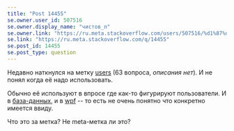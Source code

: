 ```yaml
---
title: "Post 14455"
se.owner.user_id: 507516
se.owner.display_name: "чистов_n"
se.owner.link: "https://ru.meta.stackoverflow.com/users/507516/%d1%87%d0%b8%d1%81%d1%82%d0%be%d0%b2-n"
se.link: "https://ru.meta.stackoverflow.com/q/14455"
se.post_id: 14455
se.post_type: question
---
```

<p>Недавно наткнулся на метку <a href="https://ru.stackoverflow.com/questions/tagged/users" class="s-tag post-tag" title="показать вопросы с меткой [users]" aria-label="показать вопросы с меткой [users]" rel="tag" aria-labelledby="tag-users-tooltip-container" data-tag-menu-origin="Unknown">users</a> (63 вопроса, <em>описания нет</em>). И не понял когда её надо использовать.</p>
<p>Обычно её используют в впросе где как-то фигурируют пользователи. И в <a href="https://ru.stackoverflow.com/questions/tagged/%d0%b1%d0%b0%d0%b7%d0%b0-%d0%b4%d0%b0%d0%bd%d0%bd%d1%8b%d1%85" class="s-tag post-tag" title="показать вопросы с меткой [база-данных]" aria-label="показать вопросы с меткой [база-данных]" rel="tag" aria-labelledby="tag-база-данных-tooltip-container" data-tag-menu-origin="Unknown">база-данных</a>, и в <a href="https://ru.stackoverflow.com/questions/tagged/wpf" class="s-tag post-tag" title="показать вопросы с меткой [wpf]" aria-label="показать вопросы с меткой [wpf]" rel="tag" aria-labelledby="tag-wpf-tooltip-container" data-tag-menu-origin="Unknown">wpf</a> -- то есть не очень понятно что конкретно имеется ввиду.</p>
<p>Что это за метка? Не meta-метка ли это?</p>
